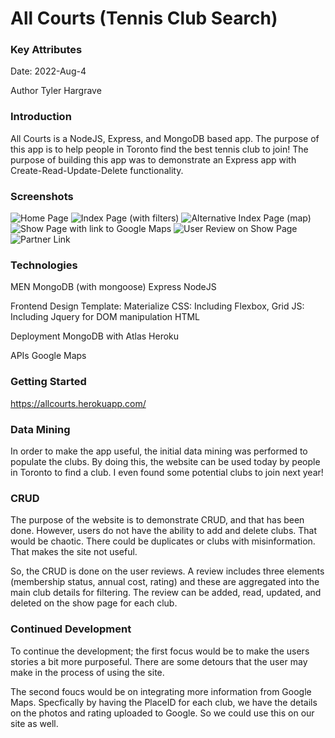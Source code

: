 # All Courts (Tennis Club Search)

### Key Attributes

Date: 2022-Aug-4

Author Tyler Hargrave

### Introduction

All Courts is a NodeJS, Express, and MongoDB based app. The purpose of this app is to help people in Toronto find the best tennis club to join! The purpose of building this app was to demonstrate an Express app with Create-Read-Update-Delete functionality.

### Screenshots

![Home Page](/img/screenshot1.jpg "Home Page")
![Index Page (with filters)](/img/screenshot2.jpg "Index Page")
![Alternative  Index Page (map)](/img/screenshot3.jpg "Map Page")
![Show Page with link to Google Maps](/img/screenshot3.jpg "Show Page")
![User Review on Show Page](/img/screenshot3.jpg "User Review")
![Partner Link](/img/screenshot4.jpg "Partner Link")

### Technologies

MEN
MongoDB (with mongoose)
Express
NodeJS

Frontend
Design Template: Materialize
CSS: Including Flexbox, Grid
JS: Including Jquery for DOM manipulation
HTML

Deployment
MongoDB with Atlas
Heroku

APIs
Google Maps

### Getting Started

https://allcourts.herokuapp.com/

### Data Mining

In order to make the app useful, the initial data mining was performed to populate the clubs. By doing this, the website can be used today by people in Toronto to find a club. I even found some potential clubs to join next year!

### CRUD

The purpose of the website is to demonstrate CRUD, and that has been done. However, users do not have the ability to add and delete clubs. That would be chaotic. There could be duplicates or clubs with misinformation. That makes the site not useful.

So, the CRUD is done on the user reviews. A review includes three elements (membership status, annual cost, rating) and these are aggregated into the main club details for filtering. The review can be added, read, updated, and deleted on the show page for each club.

### Continued Development

To continue the development; the first focus would be to make the users stories a bit more purposeful. There are some detours that the user may make in the process of using the site.

The second foucs would be on integrating more information from Google Maps. Specfically by having the PlaceID for each club, we have the details on the photos and rating uploaded to Google. So we could use this on our site as well.
